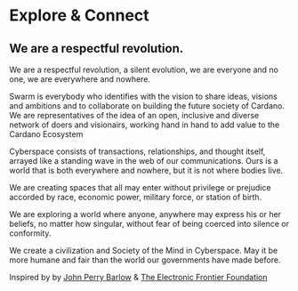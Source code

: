 # Explore & Connect

## We are a respectful revolution.

We are a respectful revolution, a silent evolution, we are everyone and no one, we are everywhere and nowhere.

Swarm is everybody who identifies with the vision to share ideas, visions and ambitions and to collaborate on building the future society of Cardano. We are representatives of the idea of an open, inclusive and diverse network of doers and visionairs, working hand in hand to add value to the Cardano Ecosystem

Cyberspace consists of transactions, relationships, and thought itself, arrayed like a standing wave in the web of our communications. Ours is a world that is both everywhere and nowhere, but it is not where bodies live.

We are creating spaces that all may enter without privilege or prejudice accorded by race, economic power, military force, or station of birth.

We are exploring a world where anyone, anywhere may express his or her beliefs, no matter how singular, without fear of being coerced into silence or conformity.

We create a civilization and Society of the Mind in Cyberspace. May it be more humane and fair than the world our governments have made before.

Inspired by by [John Perry Barlow](https://en.wikipedia.org/wiki/John\_Perry\_Barlow) & [The Electronic Frontier Foundation](https://www.eff.org)

